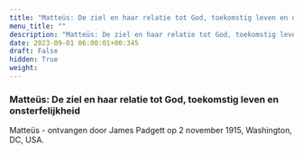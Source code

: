 ```yaml
---
title: "Matteüs: De ziel en haar relatie tot God, toekomstig leven en onsterfelijkheid"
menu_title: ""
description: "Matteüs: De ziel en haar relatie tot God, toekomstig leven en onsterfelijkheid"
date: 2023-09-01 06:00:01+00:345
draft: False
hidden: True
weight:
---
```

### Matteüs: De ziel en haar relatie tot God, toekomstig leven en onsterfelijkheid

Matteüs - ontvangen door James Padgett op 2 november 1915, Washington, DC, USA.
